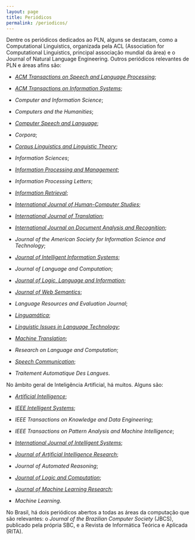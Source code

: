 ```yaml
---
layout: page
title: Periódicos
permalink: /periodicos/
---
```


Dentre os periódicos dedicados ao PLN, alguns se destacam, como a
Computational Linguistics, organizada pela ACL (Association for
Computational Linguistics, principal associação mundial da área) e o
Journal of Natural Language Engineering. Outros periódicos relevantes
de PLN e áreas afins são:

* _[ACM Transactions on Speech and Language Processing](http://www.acm.org/pubs/tslp.html)_;

* _[ACM Transactions on Information Systems](http://www.acm.org/pubs/tois/)_;

* _Computer and Information Science_;

* _Computers and the Humanities_;

* _[Computer Speech and Language](http://www.elsevier.com/locate/csl)_;

* _Corpora_;

* _[Corpus Linguistics and Linguistic Theory](http://www.degruyter.com/journals/cllt)_;

* _Information Sciences_;

* _[Information Processing and Management](http://www.elsevier.com/wps/find/journaldescription.cws_home/244/description)_;

* _Information Processing Letters_;

* _[Information Retrieval](http://www.springer.com/prod/j/1386-4564)_;

* _[International Journal of Human-Computer Studies](http://www.elsevier.com/wps/find/journaldescription.cws_home/622846/description)_;

* _[International Journal of Translation](http://www.gelbukh.com/ijt)_;

* _[International Journal on Document Analysis and Recognition](http://www.springerlink.com/content/1433-2825/)_;

* _Journal of the American Society for Information Science and Technology_;

* _[Journal of Intelligent Information Systems](http://www.springer.com/prod/j/0925-9902)_;

* _Journal of Language and Computation_;

* _[Journal of Logic, Language and Information](http://www.springerlink.com/content/1572-9583)_;

* _[Journal of Web Semantics](http://www.elsevier.com/wps/find/journaldescription.cws_home/671322/description)_;

* _Language Resources and Evaluation Journal_;

* _[Linguamática](http://linguamatica.com/index.php/linguamatica)_;

* _[Linguistic Issues in Language Technology](http://csli-publications.stanford.edu/LiLT)_;

* _[Machine Translation](http://www.springerlink.com/content/1573-0573/)_;

* _Research on Language and Computation_;

* _[Speech Communication](http://www.elsevier.com/locate/specom)_;

* _Traitement Automatique Des Langues_.

No âmbito geral de Inteligência Artificial, há muitos. Alguns são:

* _[Artificial Intelligence](http://www.elsevier.com/wps/find/journaldescription.cws_home/505601/description)_;

* _[IEEE Intelligent Systems](http://www.computer.org/portal/site/intelligent//)_;

* _IEEE Transactions on Knowledge and Data Engineering_;

* _IEEE Transactions on Pattern Analysis and Machine Intelligence_;

* _[International Journal of Intelligent Systems](http://www3.interscience.wiley.com/cgi-bin/jhome/36062?CRETRY=1&SRETRY=0)_;

* _[Journal of Artificial Intelligence Research](http://www.jair.org/)_;

* _Journal of Automated Reasoning_;

* _[Journal of Logic and Computation](http://logcom.oxfordjournals.org/)_;

* _[Journal of Machine Learning Research](http://www.jmlr.org/)_;

* _Machine Learning_.

No Brasil, há dois periódicos abertos a todas as áreas da computação
que são relevantes: o _Journal of the Brazilian Computer Society_
(JBCS), publicado pela própria SBC, e a Revista de Informática Teórica
e Aplicada (RITA).

